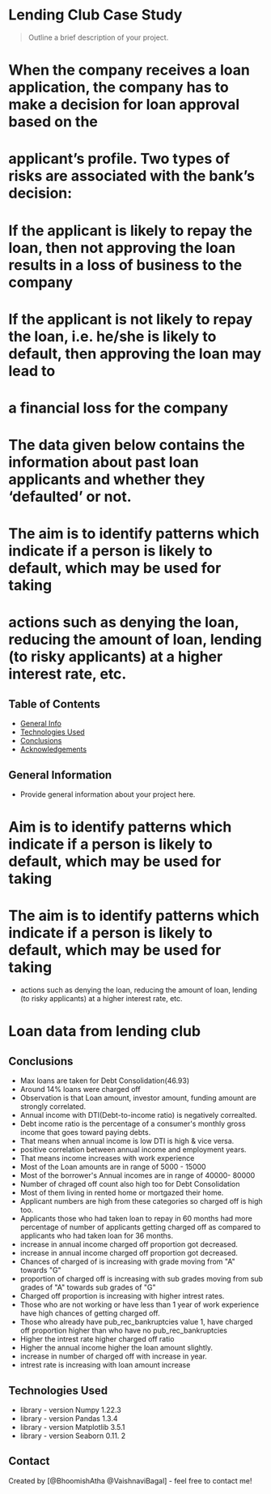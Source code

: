 # Lending Club Case Study
> Outline a brief description of your project.
# When the company receives a loan application, the company has to make a decision for loan approval based on the 
# applicant’s profile. Two types of risks are associated with the bank’s decision:

# If the applicant is likely to repay the loan, then not approving the loan results in a loss of business to the company

# If the applicant is not likely to repay the loan, i.e. he/she is likely to default, then approving the loan may lead to 
# a financial loss for the company

# The data given below contains the information about past loan applicants and whether they ‘defaulted’ or not. 
# The aim is to identify patterns which indicate if a person is likely to default, which may be used for taking 
# actions such as denying the loan, reducing the amount of loan, lending (to risky applicants) at a higher interest rate, etc.

## Table of Contents
* [General Info](#general-information)
* [Technologies Used](#technologies-used)
* [Conclusions](#conclusions)
* [Acknowledgements](#acknowledgements)

<!-- You can include any other section that is pertinent to your problem -->

## General Information
- Provide general information about your project here.

# Aim is to identify patterns which indicate if a person is likely to default, which may be used for taking 

# The aim is to identify patterns which indicate if a person is likely to default, which may be used for taking 
-  actions such as denying the loan, reducing the amount of loan, lending (to risky applicants) at a higher interest rate, etc.

# Loan data from lending club

<!-- You don't have to answer all the questions - just the ones relevant to your project. -->

## Conclusions
- Max loans are taken for Debt Consolidation(46.93)
- Around 14% loans were charged off
- Observation is that Loan amount, investor amount, funding amount are strongly correlated.
- Annual income with DTI(Debt-to-income ratio) is negatively correalted.
- Debt income ratio is the percentage of a consumer's monthly gross income that goes toward paying debts. 
- That means when annual income is low DTI is high & vice versa.
- positive correlation between annual income and employment years.
- That means income increases with work experience
- Most of the Loan amounts are in range of 5000 - 15000
- Most of the borrower's Annual incomes are in range of 40000- 80000
- Number of chraged off count also high too for Debt Consolidation
- Most of them living in rented home or mortgazed their home.
- Applicant numbers are high from these categories so charged off is high too.
- Applicants those who had taken loan to repay in 60 months had more percentage of number of applicants getting charged off as compared to applicants who had taken loan for 36 months.
- increase in annual income charged off proportion got decreased.
- increase in annual income charged off proportion got decreased.
- Chances of charged of is increasing with grade moving from "A" towards "G"
- proportion of charged off is increasing with sub grades moving from sub grades of "A" towards sub grades of "G"
- Charged off proportion is increasing with higher intrest rates.
- Those who are not working or have less than 1 year of work experience have high chances of getting charged off.
- Those who already have pub_rec_bankruptcies value 1, have charged off proportion higher than who have no pub_rec_bankruptcies
- Higher the intrest rate higher charged off ratio
- Higher the annual income higher the loan amount slightly.
- increase in number of charged off with increase in year.
- intrest rate is increasing with loan amount increase
<!-- You don't have to answer all the questions - just the ones relevant to your project. -->

## Technologies Used
- library - version Numpy 1.22.3
- library - version Pandas 1.3.4
- library - version Matplotlib 3.5.1
- library - version Seaborn 0.11. 2
<!-- As the libraries versions keep on changing, it is recommended to mention the version of library used in this project -->


## Contact
Created by [@BhoomishAtha @VaishnaviBagal] - feel free to contact me!


